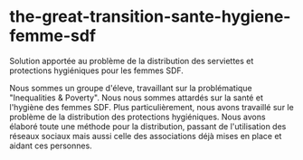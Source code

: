 # the-great-transition-sante-hygiene-femme-sdf
Solution apportée au problème de la distribution des serviettes et protections hygiéniques pour les femmes SDF. 

Nous sommes un groupe d'éleve, travaillant sur la problématique "Inequalities & Poverty". Nous nous sommes attardés sur la santé et l'hygiène des femmes SDF. Plus particulièrement, nous avons travaillé sur le problème de la distribution des protections hygiéniques. 
Nous avons élaboré toute une méthode pour la distribution, passant de l'utilisation des réseaux sociaux mais aussi celle des associations déjà mises en place et aidant ces personnes. 
